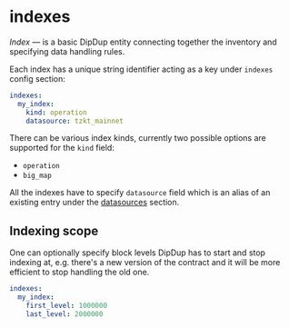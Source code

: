 # indexes

_Index_ — is a basic DipDup entity connecting together the inventory and specifying data handling rules.

Each index has a unique string identifier acting as a key under `indexes` config section:

```yaml
indexes:
  my_index:
    kind: operation
    datasource: tzkt_mainnet
```

There can be various index kinds, currently two possible options are supported for the `kind` field:

* `operation`
* `big_map`

All the indexes have to specify `datasource` field which is an alias of an existing entry under the [datasources](../datasources.md) section.

## Indexing scope

One can optionally specify block levels DipDup has to start and stop indexing at, e.g. there's a new version of the contract and it will be more efficient to stop handling the old one.

```yaml
indexes:
  my_index:
    first_level: 1000000
    last_level: 2000000
```
